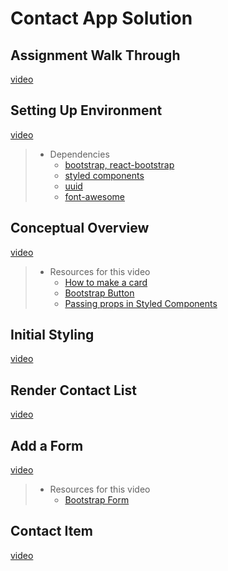 # Contact App Solution

## Assignment Walk Through
[video](https://youtu.be/Q11IVfCd6u4)


##  Setting Up Environment
[video](https://youtu.be/s2dvjqCb1gk)

>- Dependencies
>    - [bootstrap, react-bootstrap](https://react-bootstrap.github.io/getting-started/introduction/)
>    - [styled components](https://styled-components.com/docs/basics)
>    - [uuid](https://www.npmjs.com/package/uuid)
>    - [font-awesome](https://fontawesome.com/v5.15/how-to-use/on-the-web/using-with/react)

## Conceptual Overview
[video](https://youtu.be/96-pcHyLJm0)

>- Resources for this video
>    - [How to make a card](https://www.w3schools.com/howto/howto_css_cards.asp)
>    - [Bootstrap Button](https://react-bootstrap.github.io/components/buttons/)
>    - [Passing props in Styled Components](https://styled-components.com/docs/basics#passed-props)

## Initial Styling
[video](https://youtu.be/q4aY2DPE6GA)

## Render Contact List
[video](https://youtu.be/onOUI1ne-KA)

## Add a Form
[video](https://youtu.be/kUE0Pmuuvfo)

>- Resources for this video
>    - [Bootstrap Form](https://react-bootstrap.github.io/components/forms/)

## Contact Item
[video](https://youtu.be/t8XJnpsI3HA)

<!-- ## Delete Contact
[video](https://youtu.be/PwaC91GhIF0)

>- Resources for this video
>    - [Font Awesome with React](https://fontawesome.com/v5.15/how-to-use/on-the-web/using-with/react)

## Edit Contact Part 1
[video](https://youtu.be/8ugRtnvZmzQ) -->